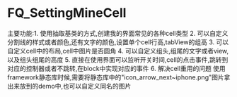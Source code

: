 # FQ_SettingMineCell
主要功能:1. 使用抽取基类的方式,创建我的界面常见的各种cell类型 2. 可以自定义分割线的样式或者颜色,还有文字的颜色,设置单个cell行高,tabView的组高 3. 可以自定义cell中的布局,cell中图片是否圆角 4. 可以自定义组头,组尾的文字或者view,以及组头组尾的高度 5. 直接在使用界面可以监听开关时间,cell的点击事件,跳转到对应的控制器或者不跳转,在block中实现对应的事件 6. 解决cell重用的问题
    使用framework静态库时候,需要将静态库中的"icon_arrow_next~iphone.png"图片拿出来放到的demo中,也可以自定义同名的图片